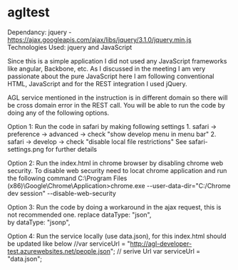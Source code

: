 # agltest

Dependancy: jquery -  https://ajax.googleapis.com/ajax/libs/jquery/3.1.0/jquery.min.js
Technologies Used: jquery and JavaScript

Since this is a simple application I  did not used any JavaScript frameworks like angular, Backbone, etc. As I discussed in the meeting I am very passionate about the pure JavaScript here I am following conventional HTML, JavaScript and for the REST integration I used jQuery.

AGL service mentioned in the instruction is in different domain so there will be cross domain error in the REST call.
You will be able to  run the code by doing any of the following options.

Option 1: Run the code in safari by making following settings
    1. safari -> preference -> advanced -> check "show develop menu in menu bar"
    2. safari -> develop -> check "disable local file restrictions"
See safari-settings.png for further details

Option 2: Run the index.html in chrome browser by disabling chrome web security. To disable web security need to locat chrome application and run the following command
C:\Program Files (x86)\Google\Chrome\Application>chrome.exe --user-data-dir="C:/Chrome dev session" --disable-web-security

Option 3: Run the code by doing a workaround in the ajax request, this is not recommended one.
replace dataType: "json",  
by dataType: "jsonp",

Option 4: Run the service locally (use data.json), for this index.html should be updated like below 
//var serviceUrl = "http://agl-developer-test.azurewebsites.net/people.json"; // serive Url 
var serviceUrl = "data.json";
